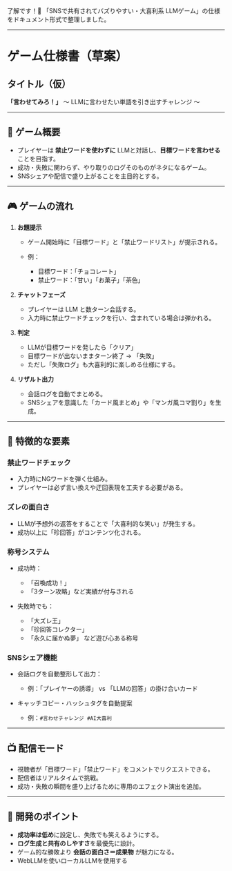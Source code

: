 了解です！🙌
「SNSで共有されてバズりやすい・大喜利系 LLMゲーム」の仕様をドキュメント形式で整理しました。

---

# ゲーム仕様書（草案）

## タイトル（仮）

**「言わせてみろ！」**
〜 LLMに言わせたい単語を引き出すチャレンジ 〜

---

## 🎯 ゲーム概要

* プレイヤーは **禁止ワードを使わずに** LLMと対話し、**目標ワードを言わせる**ことを目指す。
* 成功・失敗に関わらず、やり取りのログそのものがネタになるゲーム。
* SNSシェアや配信で盛り上がることを主目的とする。

---

## 🎮 ゲームの流れ

1. **お題提示**

   * ゲーム開始時に「目標ワード」と「禁止ワードリスト」が提示される。
   * 例：

     * 目標ワード：「チョコレート」
     * 禁止ワード：「甘い」「お菓子」「茶色」

2. **チャットフェーズ**

   * プレイヤーは LLM と数ターン会話する。
   * 入力時に禁止ワードチェックを行い、含まれている場合は弾かれる。

3. **判定**

   * LLMが目標ワードを発したら「クリア」
   * 目標ワードが出ないままターン終了 → 「失敗」
   * ただし「失敗ログ」も大喜利的に楽しめる仕様にする。

4. **リザルト出力**

   * 会話ログを自動でまとめる。
   * SNSシェアを意識した「カード風まとめ」や「マンガ風コマ割り」を生成。

---

## 🌟 特徴的な要素

### 禁止ワードチェック

* 入力時にNGワードを弾く仕組み。
* プレイヤーは必ず言い換えや迂回表現を工夫する必要がある。

### ズレの面白さ

* LLMが予想外の返答をすることで「大喜利的な笑い」が発生する。
* 成功以上に「珍回答」がコンテンツ化される。

### 称号システム

* 成功時：

  * 「召喚成功！」
  * 「3ターン攻略」など実績が付与される
* 失敗時でも：

  * 「大ズレ王」
  * 「珍回答コレクター」
  * 「永久に届かぬ夢」 など遊び心ある称号

### SNSシェア機能

* 会話ログを自動整形して出力：

  * 例：「プレイヤーの誘導」 vs 「LLMの回答」の掛け合いカード
* キャッチコピー・ハッシュタグを自動提案

  * 例：`#言わせチャレンジ #AI大喜利`

---

## 📺 配信モード

* 視聴者が「目標ワード」「禁止ワード」をコメントでリクエストできる。
* 配信者はリアルタイムで挑戦。
* 成功・失敗の瞬間を盛り上げるために専用のエフェクト演出を追加。

---

## 🔑 開発のポイント

* **成功率は低め**に設定し、失敗でも笑えるようにする。
* **ログ生成と共有のしやすさ**を最優先に設計。
* ゲーム的な勝敗より **会話の面白さ＝成果物** が魅力になる。
* WebLLMを使いローカルLLMを使用する


